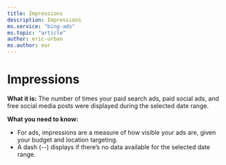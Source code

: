 ```yaml
---
title: Impressions
description: Impressions
ms.service: "bing-ads"
ms.topic: "article"
author: eric-urban
ms.author: eur
---
```


# Impressions

**What it is:** The number of times your paid search ads, paid social ads, and free social media posts were displayed during the selected date range.

**What you need to know:**
- For ads, impressions are a measure of how visible your ads are, given your budget and location targeting.
- A dash (--) displays if there’s no data available for the selected date range.


